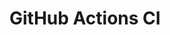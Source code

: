 # GitHub Actions CI






































































































































































































































































































































































































































































































































































































































































































































































































































































































































































































































































































































































































































































































































































































































































































































































































































































































































































































































































































































































































































































































































































































































































































































































































































































































































































































































































































































































































































































































































